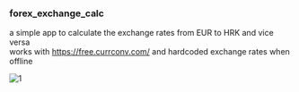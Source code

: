 ### forex_exchange_calc

a simple app to calculate the exchange rates from EUR to HRK and vice versa  
works with https://free.currconv.com/ and hardcoded exchange rates when offline

![1](https://user-images.githubusercontent.com/50703696/126714521-5c2d81b8-ef21-4737-8a9d-f7534dfd773f.png)

